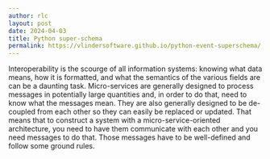 ```yaml
---
author: rlc
layout: post
date: 2024-04-03
title: Python super-schema
permalink: https://vlindersoftware.github.io/python-event-superschema/
---
```


Interoperability is the scourge of all information systems: knowing what data means, how it is formatted, and what the semantics of the various fields are can be a daunting task. Micro-services are generally designed to process messages in potentially large quantities and, in order to do that, need to know what the messages mean. They are also generally designed to be de-coupled from each other so they can easily be replaced or updated. That means that to construct a system with a micro-service-oriented architecture, you need to have them communicate with each other and you need messages to do that. Those messages have to be well-defined and follow some ground rules.

